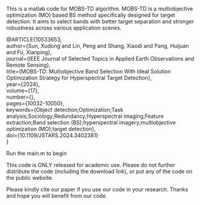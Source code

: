 This is a matlab code for MOBS-TD algorithm.
MOBS-TD is a multiobjective optimization (MO) based BS method specifically designed for target detection. 
It aims to select bands with better target separation and stronger robustness across various application scenes.

@ARTICLE{10533653,  
  author={Sun, Xudong and Lin, Peng and Shang, Xiaodi and Pang, Huijuan and Fu, Xianping},  
  journal={IEEE Journal of Selected Topics in Applied Earth Observations and Remote Sensing},   
  title={MOBS-TD: Multiobjective Band Selection With Ideal Solution Optimization Strategy for Hyperspectral Target Detection},   
  year={2024},  
  volume={17},  
  number={},  
  pages={10032-10050},  
  keywords={Object detection;Optimization;Task analysis;Sociology;Redundancy;Hyperspectral imaging;Feature extraction;Band selection (BS);hyperspectral imagery;multiobjective optimization (MO);target detection},  
  doi={10.1109/JSTARS.2024.3402381}  
}  

Run the main.m to begin

This code is ONLY released for academic use. Please do not further distribute the code (including the download link), 
or put any of the code on the public website. 

Please kindly cite our paper if you use our code in your research. Thanks and hope you will benefit from our code. 
